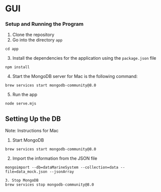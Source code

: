 # GUI

### Setup and Running the Program
1. Clone the repository
2. Go into the directory `app`
```
cd app
```
3. Install the dependencies for the application using the `package.json` file
```
npm install
```
4. Start the MongoDB server for Mac is the following command:
```
brew services start mongodb-community@8.0
```
5. Run the app
```
node serve.mjs
```


## Setting Up the DB
Note: Instructions for Mac

1. Start MongoDB
```
brew services start mongodb-community@8.0
```
2. Import the information from the JSON file
```
mongoimport --db=dataMarineSystem --collection=data --file=data_mock.json --jsonArray 

3. Stop MongoDB
brew services stop mongodb-community@8.0

